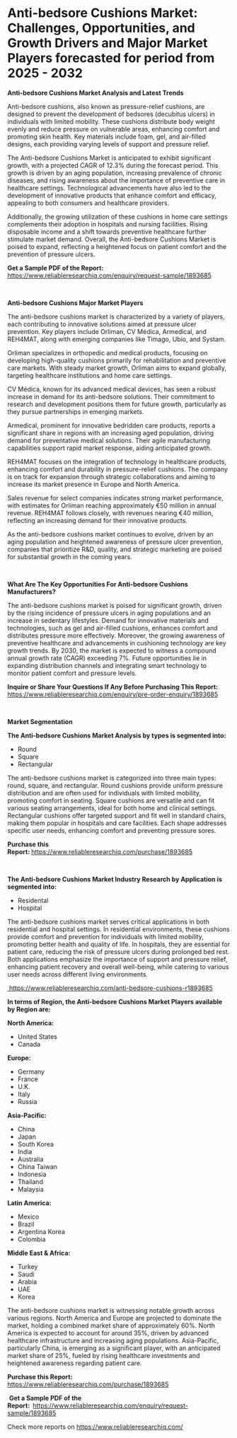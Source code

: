 <p><h1>Anti-bedsore Cushions Market: Challenges, Opportunities, and Growth Drivers and Major Market Players forecasted for period from 2025 - 2032</h1></p><p><strong>Anti-bedsore Cushions Market Analysis and Latest Trends</strong></p>
<p><p>Anti-bedsore cushions, also known as pressure-relief cushions, are designed to prevent the development of bedsores (decubitus ulcers) in individuals with limited mobility. These cushions distribute body weight evenly and reduce pressure on vulnerable areas, enhancing comfort and promoting skin health. Key materials include foam, gel, and air-filled designs, each providing varying levels of support and pressure relief.</p><p>The Anti-bedsore Cushions Market is anticipated to exhibit significant growth, with a projected CAGR of 12.3% during the forecast period. This growth is driven by an aging population, increasing prevalence of chronic diseases, and rising awareness about the importance of preventive care in healthcare settings. Technological advancements have also led to the development of innovative products that enhance comfort and efficacy, appealing to both consumers and healthcare providers. </p><p>Additionally, the growing utilization of these cushions in home care settings complements their adoption in hospitals and nursing facilities. Rising disposable income and a shift towards preventive healthcare further stimulate market demand. Overall, the Anti-bedsore Cushions Market is poised to expand, reflecting a heightened focus on patient comfort and the prevention of pressure ulcers.</p></p>
<p><strong>Get a Sample PDF of the Report:&nbsp;</strong> <a href="https://www.reliableresearchiq.com/enquiry/request-sample/1893685?utm_campaign=2883&utm_medium=2&utm_source=Github&utm_content=ia&utm_term=05032025&utm_id=anti-bedsore-cushions">https://www.reliableresearchiq.com/enquiry/request-sample/1893685</a></p>
<p>&nbsp;</p>
<p><strong>Anti-bedsore Cushions Major Market Players</strong></p>
<p><p>The anti-bedsore cushions market is characterized by a variety of players, each contributing to innovative solutions aimed at pressure ulcer prevention. Key players include Orliman, CV Médica, Armedical, and REH4MAT, along with emerging companies like Timago, Ubio, and Systam.</p><p>Orliman specializes in orthopedic and medical products, focusing on developing high-quality cushions primarily for rehabilitation and preventive care markets. With steady market growth, Orliman aims to expand globally, targeting healthcare institutions and home care settings.</p><p>CV Médica, known for its advanced medical devices, has seen a robust increase in demand for its anti-bedsore solutions. Their commitment to research and development positions them for future growth, particularly as they pursue partnerships in emerging markets.</p><p>Armedical, prominent for innovative bedridden care products, reports a significant share in regions with an increasing aged population, driving demand for preventative medical solutions. Their agile manufacturing capabilities support rapid market response, aiding anticipated growth.</p><p>REH4MAT focuses on the integration of technology in healthcare products, enhancing comfort and durability in pressure-relief cushions. The company is on track for expansion through strategic collaborations and aiming to increase its market presence in Europe and North America.</p><p>Sales revenue for select companies indicates strong market performance, with estimates for Orliman reaching approximately €50 million in annual revenue. REH4MAT follows closely, with revenues nearing €40 million, reflecting an increasing demand for their innovative products.</p><p>As the anti-bedsore cushions market continues to evolve, driven by an aging population and heightened awareness of pressure ulcer prevention, companies that prioritize R&D, quality, and strategic marketing are poised for substantial growth in the coming years.</p></p>
<p>&nbsp;</p>
<p><strong>What Are The Key Opportunities For Anti-bedsore Cushions Manufacturers?</strong></p>
<p><p>The anti-bedsore cushions market is poised for significant growth, driven by the rising incidence of pressure ulcers in aging populations and an increase in sedentary lifestyles. Demand for innovative materials and technologies, such as gel and air-filled cushions, enhances comfort and distributes pressure more effectively. Moreover, the growing awareness of preventive healthcare and advancements in cushioning technology are key growth trends. By 2030, the market is expected to witness a compound annual growth rate (CAGR) exceeding 7%. Future opportunities lie in expanding distribution channels and integrating smart technology to monitor patient comfort and pressure levels.</p></p>
<p><strong>Inquire or Share Your Questions If Any Before Purchasing This Report:</strong> <a href="https://www.reliableresearchiq.com/enquiry/pre-order-enquiry/1893685?utm_campaign=2883&utm_medium=2&utm_source=Github&utm_content=ia&utm_term=05032025&utm_id=anti-bedsore-cushions">https://www.reliableresearchiq.com/enquiry/pre-order-enquiry/1893685</a></p>
<p>&nbsp;</p>
<p><strong>Market Segmentation</strong></p>
<p><strong>The Anti-bedsore Cushions Market Analysis by types is segmented into:</strong></p>
<p><ul><li>Round</li><li>Square</li><li>Rectangular</li></ul></p>
<p><p>The anti-bedsore cushions market is categorized into three main types: round, square, and rectangular. Round cushions provide uniform pressure distribution and are often used for individuals with limited mobility, promoting comfort in seating. Square cushions are versatile and can fit various seating arrangements, ideal for both home and clinical settings. Rectangular cushions offer targeted support and fit well in standard chairs, making them popular in hospitals and care facilities. Each shape addresses specific user needs, enhancing comfort and preventing pressure sores.</p></p>
<p><strong>Purchase this Report:&nbsp;</strong><a href="https://www.reliableresearchiq.com/purchase/1893685?utm_campaign=2883&utm_medium=2&utm_source=Github&utm_content=ia&utm_term=05032025&utm_id=anti-bedsore-cushions">https://www.reliableresearchiq.com/purchase/1893685</a></p>
<p>&nbsp;</p>
<p><strong>The Anti-bedsore Cushions Market Industry Research by Application is segmented into:</strong></p>
<p><ul><li>Residental</li><li>Hospital</li></ul></p>
<p><p>The anti-bedsore cushions market serves critical applications in both residential and hospital settings. In residential environments, these cushions provide comfort and prevention for individuals with limited mobility, promoting better health and quality of life. In hospitals, they are essential for patient care, reducing the risk of pressure ulcers during prolonged bed rest. Both applications emphasize the importance of support and pressure relief, enhancing patient recovery and overall well-being, while catering to various user needs across different living environments.</p></p>
<p><a href="https://www.reliableresearchiq.com/anti-bedsore-cushions-r1893685?utm_campaign=2883&utm_medium=2&utm_source=Github&utm_content=ia&utm_term=05032025&utm_id=anti-bedsore-cushions">&nbsp;https://www.reliableresearchiq.com/anti-bedsore-cushions-r1893685</a></p>
<p><strong>In terms of Region, the Anti-bedsore Cushions Market Players available by Region are:</strong></p>
<p>
    <p> <strong> North America: </strong>
        <ul>
            <li>United States</li>
            <li>Canada</li>
        </ul>
        </p> 
    <p> <strong> Europe: </strong>
        <ul>
            <li>Germany</li>
            <li>France</li>
            <li>U.K.</li>
            <li>Italy</li>
            <li>Russia</li>
        </ul>
        </p> 
    <p> <strong> Asia-Pacific: </strong>
        <ul>
            <li>China</li>
            <li>Japan</li>
            <li>South Korea</li>
            <li>India</li>
            <li>Australia</li>
            <li>China Taiwan</li>
            <li>Indonesia</li>
            <li>Thailand</li>
            <li>Malaysia</li>
        </ul>
        </p> 
    <p> <strong> Latin America: </strong>
        <ul>
            <li>Mexico</li>
            <li>Brazil</li>
            <li>Argentina Korea</li>
            <li>Colombia</li>
        </ul>
        </p> 
    <p> <strong> Middle East & Africa: </strong>
        <ul>
            <li>Turkey</li>
            <li>Saudi</li>
            <li>Arabia</li>
            <li>UAE</li>
            <li>Korea</li>
        </ul>
    </p>
    </p>
<p><p>The anti-bedsore cushions market is witnessing notable growth across various regions. North America and Europe are projected to dominate the market, holding a combined market share of approximately 60%. North America is expected to account for around 35%, driven by advanced healthcare infrastructure and increasing aging populations. Asia-Pacific, particularly China, is emerging as a significant player, with an anticipated market share of 25%, fueled by rising healthcare investments and heightened awareness regarding patient care.</p></p>
<p><strong>Purchase this Report: </strong><a href="https://www.reliableresearchiq.com/purchase/1893685?utm_campaign=2883&utm_medium=2&utm_source=Github&utm_content=ia&utm_term=05032025&utm_id=anti-bedsore-cushions">https://www.reliableresearchiq.com/purchase/1893685</a></p>
<p>&nbsp;<strong>Get a Sample PDF of the Report:&nbsp;&nbsp;</strong><a href="https://www.reliableresearchiq.com/enquiry/request-sample/1893685?utm_campaign=2883&utm_medium=2&utm_source=Github&utm_content=ia&utm_term=05032025&utm_id=anti-bedsore-cushions">https://www.reliableresearchiq.com/enquiry/request-sample/1893685</a></p>
<p><strong></strong></p>
<p>Check more reports on <a href="https://www.reliableresearchiq.com/?utm_campaign=2883&utm_medium=2&utm_source=Github&utm_content=ia&utm_term=05032025&utm_id=anti-bedsore-cushions">https://www.reliableresearchiq.com/</a></p>